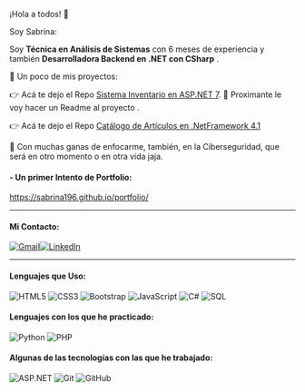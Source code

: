 ¡Hola a todos! 👋

Soy Sabrina:

 Soy **Técnica en Análisis de Sistemas** con 6 meses de experiencia y también **Desarrolladora Backend en .NET con CSharp** .

 :memo: Un poco de mis proyectos:

:point_right: Acá te dejo el Repo [Sistema Inventario en ASP.NET 7](https://github.com/Sabrina196/SistemaInventarioV7:// "Sistema Inventario").
:rocket: Proximante le voy hacer un Readme al proyecto .

:point_right: Acá te dejo el Repo [Catálogo de Artículos en .NetFramework 4.1](https://github.com/Sabrina196/catalogo_de_articulos)

:speech_balloon: Con muchas ganas de enfocarme, también, en la Ciberseguridad, que será en otro momento o en otra vida jaja.


####  - Un primer Intento de Portfolio:

https://sabrina196.github.io/portfolio/

------------
#### Mi Contacto:


[![Gmail](https://img.shields.io/badge/-GMAIL-D14836?style=for-the-badge&logo=gmail&logoColor=white)](mailto:sabrinapatri96@gmail.com)[![LinkedIn](https://img.shields.io/badge/-LINKEDIN-0077B5?style=for-the-badge&logo=linkedin&logoColor=white)](https://www.linkedin.com/in/sabrinapatri96/)


------------


####  Lenguajes que Uso:



![HTML5](https://img.shields.io/badge/-HTML5-000000?style=flat&logo=html5)
![CSS3](https://img.shields.io/badge/-CSS3-000000?style=flat&logo=CSS3)
![Bootstrap](https://img.shields.io/badge/-Bootstrap-000000?style=flat&logo=bootstrap)
![JavaScript](https://img.shields.io/badge/-JavaScript-000000?style=flat&logo=javascript)
![C#](https://img.shields.io/badge/-CSharp-000000?style=flat&logo=CSharp)
![SQL](https://img.shields.io/badge/-SQL-000000?style=flat&logo=postgresql)

#### Lenguajes con los que he practicado:
![Python](https://img.shields.io/badge/-Python-000000?style=flat&logo=python)
![PHP](https://img.shields.io/badge/-PHP-000000?style=flat&logo=php)

#### Algunas de las tecnologías con las que he trabajado:

![ASP.NET](https://img.shields.io/badge/-.NET-000000?style=flat&logo=.NET)
![Git](https://img.shields.io/badge/-Git-222222?style=flat&logo=git&logoColor=F05032)
![GitHub](https://img.shields.io/badge/-GitHub-222222?style=flat&logo=github&logoColor=181717)
